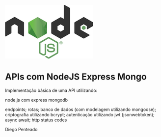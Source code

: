 ![NodeJs image](./node.png)

# APIs com NodeJS Express Mongo

Implementação básica de uma API utilizando: 

node.js com express
mongodb

endpoints;
rotas; 
banco de dados (com modelagem utilizando mongoose);
criptografia utilizando bcrypt;
autenticação utilizando jwt (jsonwebtoken);
async await;
http status codes

Diego Penteado
